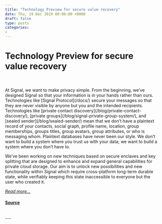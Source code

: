 ```yaml
---
title: "Technology Preview for secure value recovery"
date: Thu, 19 Dec 2019 00:00:00 +0000
draft: false
type: posts
categories: 
- 
---
```

# Technology Preview for secure value recovery

<br/>

<br/>
At Signal, we want to make privacy simple. From the beginning, we’ve designed Signal so that your information is in your hands rather than ours. Technologies like [Signal Protocol](/docs/) secure your messages so that they are never visible by anyone but you and the intended recipients. Technologies like [private contact discovery](/blog/private-contact-discovery/), [private groups](/blog/signal-private-group-system/), and [sealed sender](/blog/sealed-sender/) mean that we don’t have a plaintext record of your contacts, social graph, profile name, location, group memberships, groups titles, group avatars, group attributes, or who is messaging whom. Plaintext databases have never been our style. We don’t want to build a system where you trust us with your data; we want to build a system where you don’t have to.

We’ve been working on new techniques based on secure enclaves and key splitting that are designed to enhance and expand general capabilities for private cloud storage. Our aim is to unlock new possibilities and new functionality within Signal which require cross-platform long-term durable state, while verifiably keeping this state inaccessible to everyone but the user who created it.

[_Read more..._](https://signal.org/blog/secure-value-recovery/)

#### [Source](https://signal.org/blog/secure-value-recovery/)

<br/>
---
